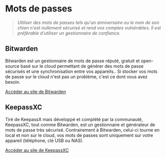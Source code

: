 # Mots de passes

> *Utiliser des mots de passes tels qu'un anniversaire ou le nom de son chien n'est nullement sécurisé et rend vos comptes vulnérables. Il est préférable d'utiliser un gestionnaire de confiance.*

## Bitwarden

Bitwarden est un gestionnaire de mots de passe réputé, gratuit et open-source basé sur le cloud permettant de générer des mots de passe sécurisés et une synchronisation entre vos appareils.. Si stocker vos mots de passe sur le cloud n'est pas un problème, c'est ce dont vous avez besoin.

[Accéder au site de Bitwarden](https://bitwarden.com)

## KeepassXC

Tiré de KeepassX mais développé et complété par la communauté, KeepassXC, tout comme Bitwarden, est un gestionnaire et générateur de mots de passe très sécurisé. Contrairement à Bitwarden, celui-ci tourne en local et non sur le cloud, vos mots de passes sont uniquement sur votre appareil (téléphone, clé USB ou NAS).

[Accéder au site de KeepassXC](https://keepassxc.org)

